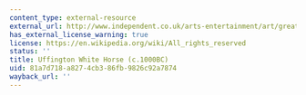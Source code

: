 ```yaml
---
content_type: external-resource
external_url: http://www.independent.co.uk/arts-entertainment/art/great-works/uffington-white-horse-c1000bc-744432.html
has_external_license_warning: true
license: https://en.wikipedia.org/wiki/All_rights_reserved
status: ''
title: Uffington White Horse (c.1000BC)
uid: 81a7d718-a827-4cb3-86fb-9826c92a7874
wayback_url: ''
---
```

